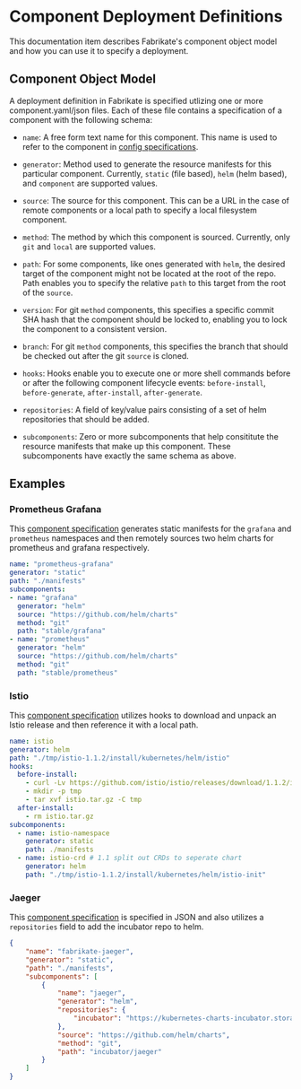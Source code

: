 # Component Deployment Definitions

This documentation item describes Fabrikate's component object model and how you can use it to specify a deployment.

## Component Object Model

A deployment definition in Fabrikate is specified utlizing one or more component.yaml/json files.  Each of these file contains a
specification of a component with the following schema:

* `name`: A free form text name for this component.  This name is used to refer to the component in [config specifications](./config).

* `generator`: Method used to generate the resource manifests for this particular component.  Currently, `static` (file based), `helm` (helm based), and `component` are supported values.

* `source`: The source for this component. This can be a URL in the case of remote components or a local path to specify a local filesystem component.

* `method`: The method by which this component is sourced.  Currently, only `git` and `local` are supported values.

* `path`: For some components, like ones generated with `helm`, the desired target of the component might not be located at the root of the repo.  Path enables you to specify the relative `path` to this target from the root of the `source`.

* `version`: For git `method` components, this specifies a specific commit SHA hash that the component should be locked to, enabling you to lock the component to a consistent version.

* `branch`: For git `method` components, this specifies the branch that should be checked out after the git `source` is cloned.

* `hooks`: Hooks enable you to execute one or more shell commands before or after the following component lifecycle events: `before-install`, `before-generate`, `after-install`, `after-generate`.

* `repositories`: A field of key/value pairs consisting of a set of helm repositories that should be added. 

* `subcomponents`: Zero or more subcomponents that help consititute the resource manifests that make up this component. These subcomponents have exactly the same schema as above.

## Examples

### Prometheus Grafana

This [component specification](https://github.com/timfpark/fabrikate-prometheus-grafana) generates static manifests for the `grafana` and `prometheus` namespaces and then remotely sources two helm charts for prometheus and grafana respectively.

```yaml
name: "prometheus-grafana"
generator: "static"
path: "./manifests"
subcomponents:
- name: "grafana"
  generator: "helm"
  source: "https://github.com/helm/charts"
  method: "git"
  path: "stable/grafana"
- name: "prometheus"
  generator: "helm"
  source: "https://github.com/helm/charts"
  method: "git"
  path: "stable/prometheus"
```

### Istio

This [component specification](https://github.com/evanlouie/fabrikate-istio) utilizes hooks to download and unpack an Istio release and then reference it with a local path.

```yaml
name: istio
generator: helm
path: "./tmp/istio-1.1.2/install/kubernetes/helm/istio"
hooks:
  before-install:
    - curl -Lv https://github.com/istio/istio/releases/download/1.1.2/istio-1.1.2-linux.tar.gz -o istio.tar.gz
    - mkdir -p tmp
    - tar xvf istio.tar.gz -C tmp
  after-install:
    - rm istio.tar.gz
subcomponents:
  - name: istio-namespace
    generator: static
    path: ./manifests
  - name: istio-crd # 1.1 split out CRDs to seperate chart
    generator: helm
    path: "./tmp/istio-1.1.2/install/kubernetes/helm/istio-init"
```

### Jaeger

This [component specification](https://github.com/bnookala/fabrikate-jaeger) is specified in JSON and also utilizes a `repositories` field to add the incubator repo to helm. 

```json
{
    "name": "fabrikate-jaeger",
    "generator": "static",
    "path": "./manifests",
    "subcomponents": [
        {
            "name": "jaeger",
            "generator": "helm",
            "repositories": {
                "incubator": "https://kubernetes-charts-incubator.storage.googleapis.com/"
            },
            "source": "https://github.com/helm/charts",
            "method": "git",
            "path": "incubator/jaeger"
        }
    ]
}
```